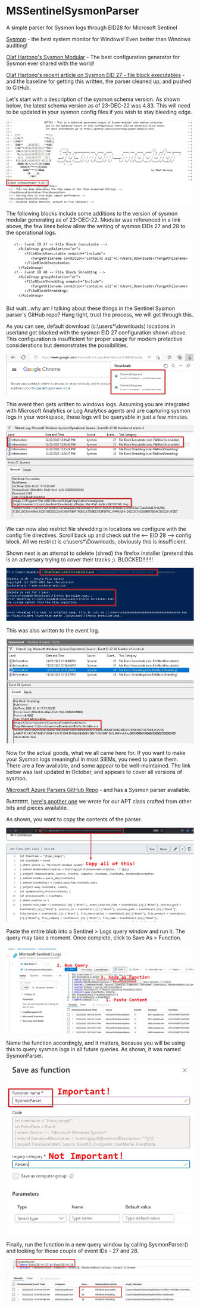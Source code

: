 # MSSentinelSysmonParser
A simple parser for Sysmon logs through EID28 for Microsoft Sentinel

[Sysmon](https://learn.microsoft.com/en-us/sysinternals/downloads/sysmon) - the best system monitor for Windows! Even better than Windows auditing!

[Olaf Hartong's Sysmon Modular](https://github.com/olafhartong/sysmon-modular) - The best configuration generator for Sysmon ever shared with the world!

[Olaf Hartong's recent article on Sysmon EID 27 - file block executables](https://medium.com/@olafhartong/sysmon-14-0-fileblockexecutable-13d7ba3dff3e) - and the baseline for getting this written, the parser cleaned up, and pushed to GitHub.

Let's start with a description of the sysmon schema version. As shown below, the latest schema version as of 23-DEC-22 was 4.83. This will need to be updated in your sysmon config files if you wish to stay bleeding edge.

<kbd> <img src="img/sysmon-config-schema.jpg" > </kbd>

The following blocks include some additions to the version of sysmon modular generating as of 23-DEC-22. Modular was referenced in a link above, the few lines below allow the writing of sysmon EIDs 27 and 28 to the operational logs.

<kbd> <img src="img/sysmon-config-adds.jpg" > </kbd>

But wait...why am I talking about these things in the Sentinel Sysmon parser's GitHub repo? Hang tight, trust the process, we will get through this. 

As you can see, default download (c:\users\*\downloads) locations in userland get blocked with the sysmon EID 27 configuration shown above. This configuration is insufficient for proper usage for modern protective considerations but demonstrates the possibilities. 

<kbd> <img src="img/chrome-download.jpg" > </kbd>

This event then gets written to windows logs. Assuming you are integrated with Microsoft Analytics or Log Analytics agents and are capturing sysmon logs in your workspace, these logs will be queryable in just a few minutes. 

<kbd> <img src="img/eid27-block-chrome.jpg" > </kbd>

We can now also restrict file shredding in locations we configure with the config file directives. Scroll back up and check out the <-- EID 28 --> config block. All we restrict is c:\users\*\Downloads, obviously this is insufficient.

Shown next is an attempt to sdelete (shred) the firefox installer (pretend this is an adversary trying to cover their tracks ;). BLOCKED!!!!!!!

<kbd> <img src="img/cli-sdelete-firefox.jpg" > </kbd>

This was also written to the event log.

<kbd> <img src="img/eid28-shred-firefox.jpg" > </kbd>

Now for the actual goods, what we all came here for. If you want to make your Sysmon logs meaningful in most SIEMs, you need to parse them. There are a few available, and some appear to be well-maintained. The link below was last updated in October, and appears to cover all versions of sysmon.

[Microsoft Azure Parsers GitHub Repo](https://github.com/Azure/Azure-Sentinel/blob/master/Parsers/) - and has a Sysmon parser available.

Buttttttttt, [here's another one](https://github.com/DefensiveOrigins/MSSentinelSysmonParser/blob/main/SysmonParser) we wrote for our APT class crafted from other bits and pieces available.

As shown, you want to copy the contents of the parser.

<kbd> <img src="img/parser-copy.jpg" > </kbd>

Paste the entire blob into a Sentinel > Logs query window and run it. The query may take a moment. Once complete, click to Save As > Function. 

<kbd> <img src="img/parser-paste.jpg" > </kbd>

Name the function accordingly, and it matters, because you will be using this to query sysmon logs in all future queries. As shown, it was named SysmonParser. 

<kbd> <img src="img/parser-save.jpg" > </kbd>

Finally, run the function in a new query window by calling SysmonParser() and looking for those couple of event IDs - 27 and 28. 

<kbd> <img src="img/parser-usage.jpg" > </kbd>
